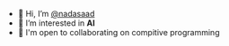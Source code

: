 - 👋 Hi, I’m [@nadasaad](https://www.linkedin.com/in/nada-saad365/)
- 👀 I’m interested in **AI** 
- 🤝 I'm open to collaborating on compitive programming


